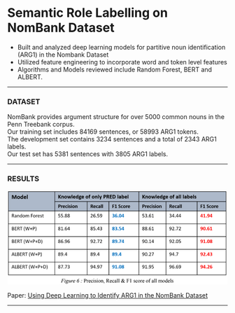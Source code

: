 # Semantic Role Labelling on NomBank Dataset
 
* Built and analyzed deep learning models for partitive noun identification (ARG1) in the Nombank Dataset
* Utilized feature engineering to incorporate word and token level features
* Algorithms and Models reviewed include Random Forest, BERT and ALBERT.

---
### DATASET

NomBank provides argument structure for over 5000 common nouns in the Penn Treebank corpus.<br>
Our training set includes 84169 sentences, or
58993 ARG1 tokens.<br>The development set
contains 3234 sentences and a total of 2343
ARG1 labels. <br>Our test set has 5381 sentences
with 3805 ARG1 labels.

---

### RESULTS
![Results](Results.png)

Paper: <a href="https://drive.google.com/file/d/1yO2YSyqY0WQLRvJILtg5eVvgV9KrLa6D/view?usp=sharing" target="_blank">Using Deep Learning to Identify ARG1 in the NomBank Dataset </a>

---
